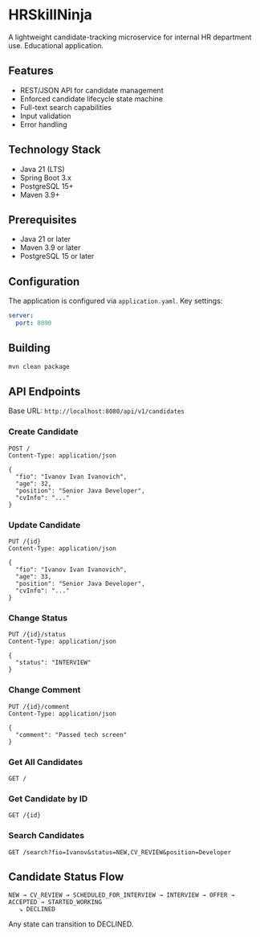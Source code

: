 # HRSkillNinja

A lightweight candidate-tracking microservice for internal HR department use.
Educational application.

## Features

- REST/JSON API for candidate management
- Enforced candidate lifecycle state machine
- Full-text search capabilities
- Input validation
- Error handling

## Technology Stack

- Java 21 (LTS)
- Spring Boot 3.x
- PostgreSQL 15+
- Maven 3.9+

## Prerequisites

- Java 21 or later
- Maven 3.9 or later
- PostgreSQL 15 or later

## Configuration

The application is configured via `application.yaml`. Key settings:

```yaml
server:
  port: 8090
```

## Building

```bash
mvn clean package
```

## API Endpoints

Base URL: `http://localhost:8080/api/v1/candidates`

### Create Candidate
```
POST /
Content-Type: application/json

{
  "fio": "Ivanov Ivan Ivanovich",
  "age": 32,
  "position": "Senior Java Developer",
  "cvInfo": "..."
}
```

### Update Candidate
```
PUT /{id}
Content-Type: application/json

{
  "fio": "Ivanov Ivan Ivanovich",
  "age": 33,
  "position": "Senior Java Developer",
  "cvInfo": "..."
}
```

### Change Status
```
PUT /{id}/status
Content-Type: application/json

{
  "status": "INTERVIEW"
}
```

### Change Comment
```
PUT /{id}/comment
Content-Type: application/json

{
  "comment": "Passed tech screen"
}
```

### Get All Candidates
```
GET /
```

### Get Candidate by ID
```
GET /{id}
```

### Search Candidates
```
GET /search?fio=Ivanov&status=NEW,CV_REVIEW&position=Developer
```

## Candidate Status Flow

```
NEW → CV_REVIEW → SCHEDULED_FOR_INTERVIEW → INTERVIEW → OFFER → ACCEPTED → STARTED_WORKING
   ↘ DECLINED
```

Any state can transition to DECLINED.
